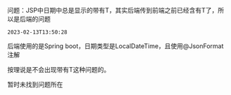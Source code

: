 

问题：JSP中日期中总是显示的带有T，其实后端传到前端之前已经含有T了，所以是后端的问题

```
2023-02-13T13:50:28
```

后端使用的是Spring boot，日期类型是LocalDateTime，且使用@JsonFormat注解

按理说是不会出现带有T这种问题的。



暂时未找到问题所在
